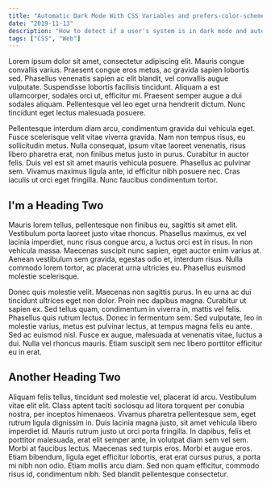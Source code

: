 ```yaml
---
title: "Automatic Dark Mode With CSS Variables and prefers-color-scheme Media Query  "
date: "2019-11-13"
description: "How to detect if a user's system is in dark mode and automatically adjust."
tags: ["CSS", "Web"]
---
```


Lorem ipsum dolor sit amet, consectetur adipiscing elit. Mauris congue convallis varius. Praesent congue eros metus, ac gravida sapien lobortis sed. Phasellus venenatis sapien ac elit blandit, vel convallis augue vulputate. Suspendisse lobortis facilisis tincidunt. Aliquam a est ullamcorper, sodales orci ut, efficitur mi. Praesent semper augue a dui sodales aliquam. Pellentesque vel leo eget urna hendrerit dictum. Nunc tincidunt eget lectus malesuada posuere.

Pellentesque interdum diam arcu, condimentum gravida dui vehicula eget. Fusce scelerisque velit vitae viverra gravida. Nam non tempus risus, eu sollicitudin metus. Nulla consequat, ipsum vitae laoreet venenatis, risus libero pharetra erat, non finibus metus justo in purus. Curabitur in auctor felis. Duis vel est sit amet mauris vehicula posuere. Phasellus ac pulvinar sem. Vivamus maximus ligula ante, id efficitur nibh posuere nec. Cras iaculis ut orci eget fringilla. Nunc faucibus condimentum tortor.

## I'm a Heading Two

Mauris lorem tellus, pellentesque non finibus eu, sagittis sit amet elit. Vestibulum porta laoreet justo vitae rhoncus. Phasellus maximus, ex vel lacinia imperdiet, nunc risus congue arcu, a luctus orci est in risus. In non vehicula massa. Maecenas suscipit nunc sapien, eget auctor enim varius at. Aenean vestibulum sem gravida, egestas odio et, interdum risus. Nulla commodo lorem tortor, ac placerat urna ultricies eu. Phasellus euismod molestie scelerisque.

Donec quis molestie velit. Maecenas non sagittis purus. In eu urna ac dui tincidunt ultrices eget non dolor. Proin nec dapibus magna. Curabitur ut sapien ex. Sed tellus quam, condimentum in viverra in, mattis vel felis. Phasellus quis rutrum lectus. Donec in fermentum sem. Sed vulputate, leo in molestie varius, metus est pulvinar lectus, at tempus magna felis eu ante. Sed ac euismod nisl. Fusce ex augue, malesuada at venenatis vitae, luctus a dui. Nulla vel rhoncus mauris. Etiam suscipit sem nec libero porttitor efficitur eu in erat.

## Another Heading Two

Aliquam felis tellus, tincidunt sed molestie vel, placerat id arcu. Vestibulum vitae elit elit. Class aptent taciti sociosqu ad litora torquent per conubia nostra, per inceptos himenaeos. Vivamus pharetra pellentesque sem, eget rutrum ligula dignissim in. Duis lacinia magna justo, sit amet vehicula libero imperdiet id. Mauris rutrum justo ut orci porta fringilla. In dapibus, felis et porttitor malesuada, erat elit semper ante, in volutpat diam sem vel sem. Morbi at faucibus lectus. Maecenas sed turpis eros. Morbi et augue eros. Etiam bibendum, ligula eget efficitur lobortis, erat erat cursus purus, a porta mi nibh non odio. Etiam mollis arcu diam. Sed non quam efficitur, commodo risus id, condimentum nibh. Sed blandit pellentesque consectetur.

